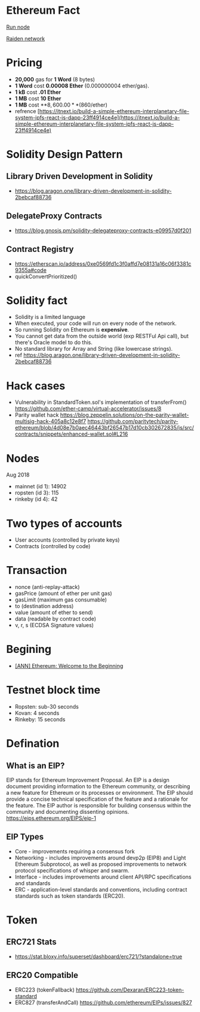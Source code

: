 # Ethereum Fact

[Run node](/runnode/)

[Raiden network](/raiden/)

# Pricing
- **20,000** gas for **1 Word** (8 bytes)
- **1 Word** cost **0.00008 Ether** (0.000000004 ether/gas).
- **1 kB** cost **.01 Ether**
- **1 MB** cost **10 Ether**
- **1 MB** cost **$8,600.00** ($860/ether)
- refrence [https://itnext.io/build-a-simple-ethereum-interplanetary-file-system-ipfs-react-js-dapp-23ff4914ce4e](https://itnext.io/build-a-simple-ethereum-interplanetary-file-system-ipfs-react-js-dapp-23ff4914ce4e)

# Solidity Design Pattern

## Library Driven Development in Solidity
- https://blog.aragon.one/library-driven-development-in-solidity-2bebcaf88736

## DelegateProxy Contracts
- https://blog.gnosis.pm/solidity-delegateproxy-contracts-e09957d0f201

## Contract Registry
- https://etherscan.io/address/0xe0569fd1c3f0affd7e08131a16c06f3381c9355a#code
- quickConvertPrioritized()

# Solidity fact
- Solidity is a limited language
- When executed, your code will run on every node of the network.
- So running Solidity on Ethereum is **expensive**.
- You cannot get data from the outside world (exp RESTFul Api call), but there's Oracle model to do this.
- No standard library for Array and String (like lowercase strings).
- ref https://blog.aragon.one/library-driven-development-in-solidity-2bebcaf88736

# Hack cases
- Vulnerability in StandardToken.sol's implementation of transferFrom() https://github.com/ether-camp/virtual-accelerator/issues/8
- Parity wallet hack
https://blog.zeppelin.solutions/on-the-parity-wallet-multisig-hack-405a8c12e8f7
https://github.com/paritytech/parity-ethereum/blob/4d08e7b0aec46443bf26547b17d10cb302672835/js/src/contracts/snippets/enhanced-wallet.sol#L216

# Nodes
Aug 2018
- mainnet (id 1): 14902
- ropsten (id 3): 115
- rinkeby (id 4): 42

# Two types of accounts
- User accounts (controlled by private keys)
- Contracts (controlled by code)

# Transaction
- nonce (anti-replay-attack)
- gasPrice (amount of ether per unit gas)
- gasLimit (maximum gas consumable)
- to (destination address)
- value (amount of ether to send)
- data (readable by contract code)
- v, r, s (ECDSA Signature values)

# Begining
- [[ANN] Ethereum: Welcome to the Beginning](https://bitcointalk.org/index.php?topic=428589.0)

# Testnet block time
- Ropsten: sub-30 seconds
- Kovan: 4 seconds
- Rinkeby: 15 seconds

# Defination
## What is an EIP?
EIP stands for Ethereum Improvement Proposal. An EIP is a design document providing information to the Ethereum community, or describing a new feature for Ethereum or its processes or environment. The EIP should provide a concise technical specification of the feature and a rationale for the feature. The EIP author is responsible for building consensus within the community and documenting dissenting opinions.
https://eips.ethereum.org/EIPS/eip-1

## EIP Types
- Core - improvements requiring a consensus fork
- Networking - includes improvements around devp2p (EIP8) and Light Ethereum Subprotocol, as well as proposed improvements to network protocol specifications of whisper and swarm.
- Interface - includes improvements around client API/RPC specifications and standards
- ERC - application-level standards and conventions, including contract standards such as token standards (ERC20).
 
# Token
## ERC721 Stats
- https://stat.bloxy.info/superset/dashboard/erc721/?standalone=true

## ERC20 Compatible
- ERC223 (tokenFallback) https://github.com/Dexaran/ERC223-token-standard 
- ERC827 (transferAndCall) https://github.com/ethereum/EIPs/issues/827
